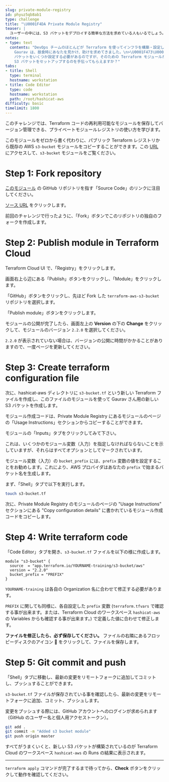 ```yaml
---
slug: private-module-registry
id: phyuz5qb8ab1
type: challenge
title: "\U0001F4DA Private Module Registry"
teaser: |
  ユーザーの中には、S3 バケットをデプロイする簡単な方法を求めている人もいるでしょう。[プライベート・モジュール・レジストリ](https://www.terraform.io/cloud-docs/registry)は、標準的で再利用可能な Terraform コードを保存し、他のユーザーが自分のワークスペースで使用できるようにします。
notes:
- type: text
  contents: "DevOps チームのほとんどが Terraform を使ってインフラを構築・設定しています。最近では、チーム外のユーザーから、自分のワークスペースの構築を手伝ってほしいという要望が寄せられています。データベース管理者である
    Gaurav は、昼食時にあなたを見かけ、助けを求めてきました。\n>\U0001F473\U0001F3FE‍♂️ こんにちは、上級システム管理者の方、S3
    バケットをいくつか設定する必要があるのですが、そのための Terraform モジュールがあると聞きました。hashicat-aws のワークスペースに新しい
    S3 バケットをセットアップするのを手伝ってもらえますか？"
tabs:
- title: Shell
  type: terminal
  hostname: workstation
- title: Code Editor
  type: code
  hostname: workstation
  path: /root/hashicat-aws
difficulty: basic
timelimit: 1800
---
```

このチャレンジでは、Terraform コードの再利用可能なモジュールを保存してバージョン管理できる、プライベートモジュールレジストリの使い方を学びます。

このモジュールをゼロから書く代わりに、パブリック Terraform レジストリから既存の AWS `s3-bucket` モジュールをコピーすることができます。この [URL](https://registry.terraform.io/modules/terraform-aws-modules/s3-bucket/aws) にアクセスして、`s3-bucket` モジュールをご覧ください。

Step 1: Fork repository
=============================

[このモジュール](https://registry.terraform.io/modules/terraform-aws-modules/s3-bucket/aws) の GitHub リポジトリを指す「Source Code」のリンクに注目してください。

[ソース URL](https://github.com/terraform-aws-modules/terraform-aws-s3-bucket) をクリックします。

前回のチャレンジで行ったように、「Fork」ボタンでこのリポジトリの独自のフォークを作成します。

Step 2: Publish module in Terraform Cloud
=============================

Terraform Cloud UI で、「Registry」をクリックします。

画面右上ら辺にある「Publish」ボタンをクリックし、「Module」をクリックします。

「GitHub」ボタンをクリックし、先ほど Fork した `terraform-aws-s3-bucket` リポジトリを選択します。

「Publish module」ボタンをクリックします。

モジュールの公開が完了したら、画面左上の **Version** の下の **Change** をクリックして、モジュールのバージョン `2.2.0` を選択してください。

`2.2.0` が表示されていない場合は、バージョンの公開に時間がかかることがありますので、一度ページを更新してください。

Step 3: Create terraform configuration file
=============================

次に、hashicat-aws ディレクトリに `s3-bucket.tf` という新しい Terraform ファイルを作成し、このファイルのモジュールを使って Gaurav さん用の新しい S3 バケットを作成します。

モジュール作成コードは、Private Module Registry にあるモジュールのページの「Usage Instructions」セクションからコピーすることができます。

モジュールの「Inputs」タブをクリックしてみて下さい。

これは、いくつかのモジュール変数（入力）を指定しなければならないことを示していますが、それらはすべてオプションとしてマークされています。

モジュール変数（入力）の `bucket_prefix` には、`prefix` 変数の値を設定することをお勧めします。これにより、AWS プロバイダはあなたの `prefix` で始まるバケット名を生成します。

まず、「Shell」タブで以下を実行します。

```bash
touch s3-bucket.tf
```

次に、Private Module Registry のモジュールのページの "Usage Instructions" セクションにある "Copy configuration details" に書かれているモジュール作成コードをコピーします。

Step 4: Write terraform code
=============================

「Code Editor」タブを開き、`s3-bucket.tf` ファイルを以下の様に作成します。

```hcl
module "s3-bucket" {
  source  = "app.terraform.io/YOURNAME-training/s3-bucket/aws"
  version = "2.2.0"
  bucket_prefix = "PREFIX"
}
```

`YOURNAME-training` は各自の Organization 名に合わせて修正する必要があります。

`PREFIX` に関しても同様に、各自設定した `prefix` 変数 (`terraform.tfvars` で確認する事が出来ます。または、Terraform Cloud のワークスペース `hashicat-aws` の Variables からも確認する事が出来ます。) で定義した値に合わせて修正します。

**ファイルを修正したら、必ず保存してください。** ファイルの右隣にあるフロッピーディスクのアイコン 💾 をクリックして、ファイルを保存します。

Step 5: Git commit and push
=============================

「Shell」タブに移動し、最新の変更をリモートフォークに追加してコミットし、プッシュすることができます。

`s3-bucket.tf` ファイルが保存されている事を確認したら、最新の変更をリモートフォークに追加、コミット、プッシュします。

変更をプッシュする際には、GitHub アカウントへのログインが求められます（GitHub のユーザー名と個人用アクセストークン）。

```bash
git add .
git commit -m "Added s3 bucket module"
git push origin master
```

すべてがうまくいくと、新しい S3 バケットが構築されているのが Terraform Cloud のワークスペース `hashicat-aws` の Runs の結果に表示されます。

---

`terraform apply` コマンドが完了するまで待ってから、**Check** ボタンをクリックして動作を確認してください。